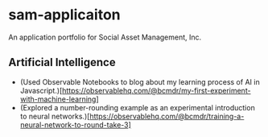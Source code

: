 # sam-applicaiton
An application portfolio for Social Asset Management, Inc.

## Artificial Intelligence

- (Used Observable Notebooks to blog about my learning process of AI in Javascript.)[https://observablehq.com/@bcmdr/my-first-experiment-with-machine-learning]
- (Explored a number-rounding example as an experimental introduction to neural networks.)[https://observablehq.com/@bcmdr/training-a-neural-network-to-round-take-3]

